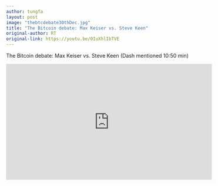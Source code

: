 ```yaml
---
author: tungfa
layout: post
image: "thebtcdebate30thDec.jpg"
title: "The Bitcoin debate: Max Keiser vs. Steve Keen"
original-author: RT 
original-link: https://youtu.be/0IuXhlIbTVE
---
```


The Bitcoin debate: Max Keiser vs. Steve Keen
(Dash mentioned 10:50 min)

<iframe width="560" height="315" src="https://www.youtube.com/embed/0IuXhlIbTVE" frameborder="0" gesture="media" allow="encrypted-media" allowfullscreen></iframe>

